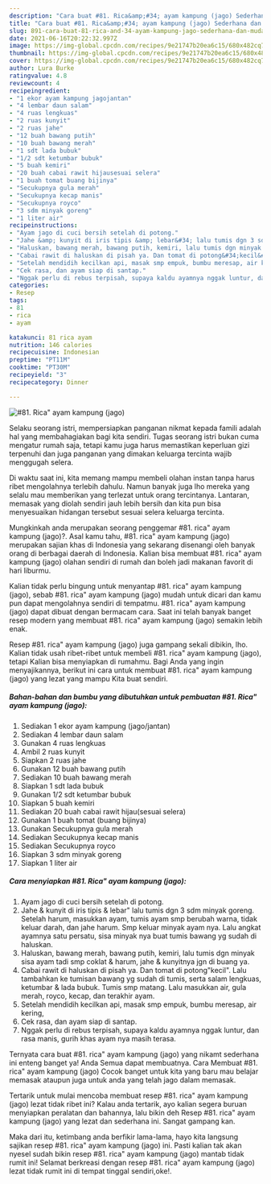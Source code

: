 ```yaml
---
description: "Cara buat #81. Rica&amp;#34; ayam kampung (jago) Sederhana dan Mudah Dibuat"
title: "Cara buat #81. Rica&amp;#34; ayam kampung (jago) Sederhana dan Mudah Dibuat"
slug: 891-cara-buat-81-rica-and-34-ayam-kampung-jago-sederhana-dan-mudah-dibuat
date: 2021-06-16T20:22:32.997Z
image: https://img-global.cpcdn.com/recipes/9e21747b20ea6c15/680x482cq70/81-rica-ayam-kampung-jago-foto-resep-utama.jpg
thumbnail: https://img-global.cpcdn.com/recipes/9e21747b20ea6c15/680x482cq70/81-rica-ayam-kampung-jago-foto-resep-utama.jpg
cover: https://img-global.cpcdn.com/recipes/9e21747b20ea6c15/680x482cq70/81-rica-ayam-kampung-jago-foto-resep-utama.jpg
author: Lura Burke
ratingvalue: 4.8
reviewcount: 4
recipeingredient:
- "1 ekor ayam kampung jagojantan"
- "4 lembar daun salam"
- "4 ruas lengkuas"
- "2 ruas kunyit"
- "2 ruas jahe"
- "12 buah bawang putih"
- "10 buah bawang merah"
- "1 sdt lada bubuk"
- "1/2 sdt ketumbar bubuk"
- "5 buah kemiri"
- "20 buah cabai rawit hijausesuai selera"
- "1 buah tomat buang bijinya"
- "Secukupnya gula merah"
- "Secukupnya kecap manis"
- "Secukupnya royco"
- "3 sdm minyak goreng"
- "1 liter air"
recipeinstructions:
- "Ayam jago di cuci bersih setelah di potong."
- "Jahe &amp; kunyit di iris tipis &amp; lebar&#34; lalu tumis dgn 3 sdm minyak goreng. Setelah harum, masukkan ayam, tumis ayam smp berubah warna, tidak keluar darah, dan jahe harum. Smp keluar minyak ayam nya. Lalu angkat ayamnya satu persatu, sisa minyak nya buat tumis bawang yg sudah di haluskan."
- "Haluskan, bawang merah, bawang putih, kemiri, lalu tumis dgn minyak sisa ayam tadi smp coklat &amp; harum, jahe &amp; kunyitnya jgn di buang ya."
- "Cabai rawit di haluskan di pisah ya. Dan tomat di potong&#34;kecil&#34;. Lalu tambahkan ke tumisan bawang yg sudah di tumis, serta salam lengkuas, ketumbar &amp; lada bubuk. Tumis smp matang. Lalu masukkan air, gula merah, royco, kecap, dan terakhir ayam."
- "Setelah mendidih kecilkan api, masak smp empuk, bumbu meresap, air kering,"
- "Cek rasa, dan ayam siap di santap."
- "Nggak perlu di rebus terpisah, supaya kaldu ayamnya nggak luntur, dan rasa manis, gurih khas ayam nya masih terasa."
categories:
- Resep
tags:
- 81
- rica
- ayam

katakunci: 81 rica ayam 
nutrition: 146 calories
recipecuisine: Indonesian
preptime: "PT11M"
cooktime: "PT30M"
recipeyield: "3"
recipecategory: Dinner

---
```



![#81. Rica&#34; ayam kampung (jago)](https://img-global.cpcdn.com/recipes/9e21747b20ea6c15/680x482cq70/81-rica-ayam-kampung-jago-foto-resep-utama.jpg)

Selaku seorang istri, mempersiapkan panganan nikmat kepada famili adalah hal yang membahagiakan bagi kita sendiri. Tugas seorang istri bukan cuma mengatur rumah saja, tetapi kamu juga harus memastikan keperluan gizi terpenuhi dan juga panganan yang dimakan keluarga tercinta wajib menggugah selera.

Di waktu  saat ini, kita memang mampu membeli olahan instan tanpa harus ribet mengolahnya terlebih dahulu. Namun banyak juga lho mereka yang selalu mau memberikan yang terlezat untuk orang tercintanya. Lantaran, memasak yang diolah sendiri jauh lebih bersih dan kita pun bisa menyesuaikan hidangan tersebut sesuai selera keluarga tercinta. 



Mungkinkah anda merupakan seorang penggemar #81. rica&#34; ayam kampung (jago)?. Asal kamu tahu, #81. rica&#34; ayam kampung (jago) merupakan sajian khas di Indonesia yang sekarang disenangi oleh banyak orang di berbagai daerah di Indonesia. Kalian bisa membuat #81. rica&#34; ayam kampung (jago) olahan sendiri di rumah dan boleh jadi makanan favorit di hari liburmu.

Kalian tidak perlu bingung untuk menyantap #81. rica&#34; ayam kampung (jago), sebab #81. rica&#34; ayam kampung (jago) mudah untuk dicari dan kamu pun dapat mengolahnya sendiri di tempatmu. #81. rica&#34; ayam kampung (jago) dapat dibuat dengan bermacam cara. Saat ini telah banyak banget resep modern yang membuat #81. rica&#34; ayam kampung (jago) semakin lebih enak.

Resep #81. rica&#34; ayam kampung (jago) juga gampang sekali dibikin, lho. Kalian tidak usah ribet-ribet untuk membeli #81. rica&#34; ayam kampung (jago), tetapi Kalian bisa menyiapkan di rumahmu. Bagi Anda yang ingin menyajikannya, berikut ini cara untuk membuat #81. rica&#34; ayam kampung (jago) yang lezat yang mampu Kita buat sendiri.

<!--inarticleads1-->

##### Bahan-bahan dan bumbu yang dibutuhkan untuk pembuatan #81. Rica&#34; ayam kampung (jago):

1. Sediakan 1 ekor ayam kampung (jago/jantan)
1. Sediakan 4 lembar daun salam
1. Gunakan 4 ruas lengkuas
1. Ambil 2 ruas kunyit
1. Siapkan 2 ruas jahe
1. Gunakan 12 buah bawang putih
1. Sediakan 10 buah bawang merah
1. Siapkan 1 sdt lada bubuk
1. Gunakan 1/2 sdt ketumbar bubuk
1. Siapkan 5 buah kemiri
1. Sediakan 20 buah cabai rawit hijau(sesuai selera)
1. Gunakan 1 buah tomat (buang bijinya)
1. Gunakan Secukupnya gula merah
1. Sediakan Secukupnya kecap manis
1. Sediakan Secukupnya royco
1. Siapkan 3 sdm minyak goreng
1. Siapkan 1 liter air




<!--inarticleads2-->

##### Cara menyiapkan #81. Rica&#34; ayam kampung (jago):

1. Ayam jago di cuci bersih setelah di potong.
1. Jahe &amp; kunyit di iris tipis &amp; lebar&#34; lalu tumis dgn 3 sdm minyak goreng. Setelah harum, masukkan ayam, tumis ayam smp berubah warna, tidak keluar darah, dan jahe harum. Smp keluar minyak ayam nya. Lalu angkat ayamnya satu persatu, sisa minyak nya buat tumis bawang yg sudah di haluskan.
1. Haluskan, bawang merah, bawang putih, kemiri, lalu tumis dgn minyak sisa ayam tadi smp coklat &amp; harum, jahe &amp; kunyitnya jgn di buang ya.
1. Cabai rawit di haluskan di pisah ya. Dan tomat di potong&#34;kecil&#34;. Lalu tambahkan ke tumisan bawang yg sudah di tumis, serta salam lengkuas, ketumbar &amp; lada bubuk. Tumis smp matang. Lalu masukkan air, gula merah, royco, kecap, dan terakhir ayam.
1. Setelah mendidih kecilkan api, masak smp empuk, bumbu meresap, air kering,
1. Cek rasa, dan ayam siap di santap.
1. Nggak perlu di rebus terpisah, supaya kaldu ayamnya nggak luntur, dan rasa manis, gurih khas ayam nya masih terasa.




Ternyata cara buat #81. rica&#34; ayam kampung (jago) yang nikamt sederhana ini enteng banget ya! Anda Semua dapat membuatnya. Cara Membuat #81. rica&#34; ayam kampung (jago) Cocok banget untuk kita yang baru mau belajar memasak ataupun juga untuk anda yang telah jago dalam memasak.

Tertarik untuk mulai mencoba membuat resep #81. rica&#34; ayam kampung (jago) lezat tidak ribet ini? Kalau anda tertarik, ayo kalian segera buruan menyiapkan peralatan dan bahannya, lalu bikin deh Resep #81. rica&#34; ayam kampung (jago) yang lezat dan sederhana ini. Sangat gampang kan. 

Maka dari itu, ketimbang anda berfikir lama-lama, hayo kita langsung sajikan resep #81. rica&#34; ayam kampung (jago) ini. Pasti kalian tak akan nyesel sudah bikin resep #81. rica&#34; ayam kampung (jago) mantab tidak rumit ini! Selamat berkreasi dengan resep #81. rica&#34; ayam kampung (jago) lezat tidak rumit ini di tempat tinggal sendiri,oke!.

